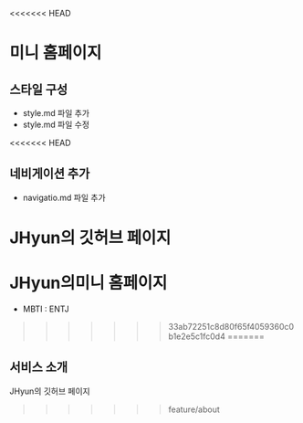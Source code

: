 <<<<<<< HEAD
# 미니 홈페이지

## 스타일 구성
- style.md 파일 추가
- style.md 파일 수정

<<<<<<< HEAD
## 네비게이션 추가
- navigatio.md 파일 추가

JHyun의 깃허브 페이지
=======
# JHyun의미니 홈페이지
- MBTI : ENTJ
>>>>>>> 33ab72251c8d80f65f4059360c0b1e2e5c1fc0d4
=======
## 서비스 소개

JHyun의 깃허브 페이지
>>>>>>> feature/about
